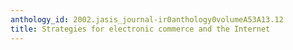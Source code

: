 ```yaml
---
anthology_id: 2002.jasis_journal-ir0anthology0volumeA53A13.12
title: Strategies for electronic commerce and the Internet
---
```

